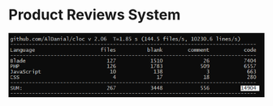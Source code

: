 # Product Reviews System

![alt text](https://raw.githubusercontent.com/sasakostic/product-reviews-system/refs/heads/master/cloc.png)

